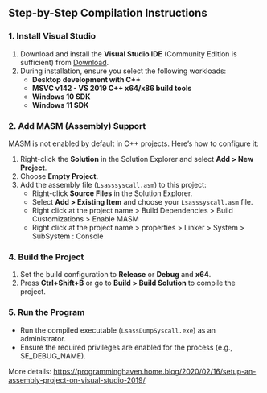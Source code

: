 ## **Step-by-Step Compilation Instructions**

### **1. Install Visual Studio**
1. Download and install the **Visual Studio IDE** (Community Edition is sufficient) from [Download](https://visualstudio.microsoft.com/).
2. During installation, ensure you select the following workloads:
   - **Desktop development with C++**
   - **MSVC v142 - VS 2019 C++ x64/x86 build tools**
   - **Windows 10 SDK**
   - **Windows 11 SDK**

### **2. Add MASM (Assembly) Support**
MASM is not enabled by default in C++ projects. Here’s how to configure it:

1. Right-click the **Solution** in the Solution Explorer and select **Add > New Project**.
2. Choose **Empty Project**.
3. Add the assembly file (`Lsasssyscall.asm`) to this project:
   - Right-click **Source Files** in the Solution Explorer.
   - Select **Add > Existing Item** and choose your `Lsasssyscall.asm` file.
   - Right click at the project name > Build Dependencies > Build Customizations > Enable MASM
   - Right click at the project name > properties > Linker > System > SubSystem : Console

### **4. Build the Project**
1. Set the build configuration to **Release** or **Debug** and **x64**.
2. Press **Ctrl+Shift+B** or go to **Build > Build Solution** to compile the project.


### **5. Run the Program**
- Run the compiled executable (`LsassDumpSyscall.exe`) as an administrator.
- Ensure the required privileges are enabled for the process (e.g., SE_DEBUG_NAME).

More details: https://programminghaven.home.blog/2020/02/16/setup-an-assembly-project-on-visual-studio-2019/

